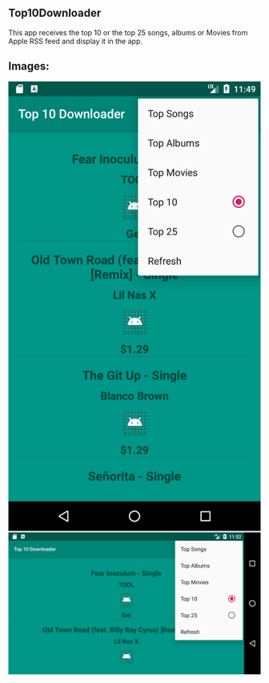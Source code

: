 <article>
	<h1>Top10Downloader</h1>
	<p>This app receives the top 10 or the top 25 songs, albums or Movies from Apple RSS feed and display it in the app.</p>
</article>

<article>
	<h2>Images:</h2>
	<div>
		<img src="img/vertical.png">
	</div>
	<div>
		<img src="img/horisontal.png">
	</div>
</article>

